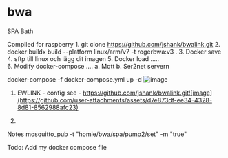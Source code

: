 # bwa
SPA Bath

Compiled for raspberry
	1. git clone https://github.com/jshank/bwalink.git
	2. docker buildx build --platform linux/arm/v7 -t rogerbwa:v3 .
	3. Docker save
	4. sftp till linux och lägg dit imagen
	5. Docker load …..	
	6. Modify docker-compose ....
		a. Mqtt
		b. Ser2net servern

docker-compose -f docker-compose.yml up -d ![image](https://github.com/user-attachments/assets/550842b8-79d0-4d68-ba28-b3f40d45682d)


1. EWLINK - config see - https://github.com/jshank/bwalink.git![image](https://github.com/user-attachments/assets/d7e873df-ee34-4328-8d81-8562988afc23)

2. 


Notes
mosquitto_pub -t "homie/bwa/spa/pump2/set" -m "true"

Todo:
Add my docker compose file
